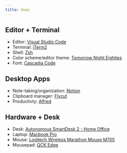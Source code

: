 ```yaml
---
title: Uses
---
```


## Editor + Terminal

- Editor: [Visual Studio Code](https://code.visualstudio.com/)
- Terminal: [iTerm2](https://iterm2.com/)
- Shell: [Zsh](https://ohmyz.sh/)
- Color scheme/editor theme: [Tomorrow Night Eighties](https://github.com/chriskempson/tomorrow-theme#tomorrow-night-eighties)
- Font: [Cascadia Code](https://github.com/microsoft/cascadia-code)

## Desktop Apps

- Note-taking/organization: [Notion](https://www.notion.so/)
- Clipboard manager: [Flycut](https://github.com/TermiT/Flycut)
- Productivty: [Alfred](https://www.alfredapp.com/)

## Hardware + Desk

- Desk: [Autonomous SmartDesk 2 - Home Office](https://www.autonomous.ai/standing-desks/smartdesk-2-home)
- Laptop: [Macbook Pro](https://www.apple.com/macbook-pro/)
- Mouse: [Logitech Wireless Marathon Mouse M705](https://www.logitech.com/en-us/product/m705)
- Mousepad: [QCK Edge](https://steelseries.com/gaming-mousepads/qck-edge-series#qck-edge-large)
